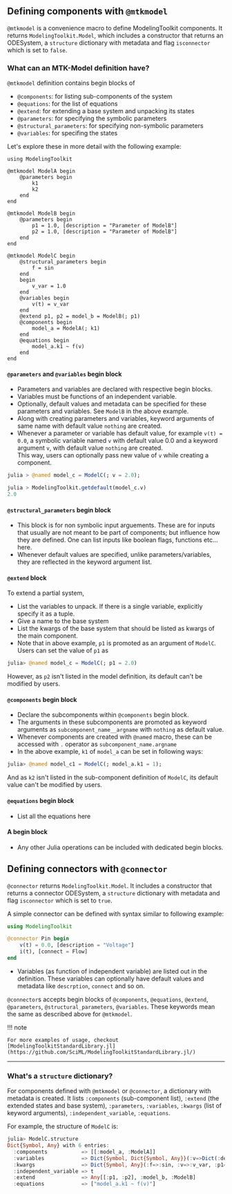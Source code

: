 ## Defining components with `@mtkmodel`

`@mtkmodel` is a convenience macro to define ModelingToolkit components. It returns `ModelingToolkit.Model`, which includes a constructor that returns an ODESystem, a `structure` dictionary with metadata and flag `isconnector` which is set to `false`.

### What can an MTK-Model definition have?

`@mtkmodel` definition contains begin blocks of

  - `@components`: for listing sub-components of the system
  - `@equations`: for the list of equations
  - `@extend`: for extending a base system and unpacking its states
  - `@parameters`: for specifying the symbolic parameters
  - `@structural_parameters`: for specifying non-symbolic parameters
  - `@variables`: for specifing the states

Let's explore these in more detail with the following example:

```@example mtkmodel-example
using ModelingToolkit

@mtkmodel ModelA begin
    @parameters begin
        k1
        k2
    end
end

@mtkmodel ModelB begin
    @parameters begin
        p1 = 1.0, [description = "Parameter of ModelB"]
        p2 = 1.0, [description = "Parameter of ModelB"]
    end
end

@mtkmodel ModelC begin
    @structural_parameters begin
        f = sin
    end
    begin
        v_var = 1.0
    end
    @variables begin
        v(t) = v_var
    end
    @extend p1, p2 = model_b = ModelB(; p1)
    @components begin
        model_a = ModelA(; k1)
    end
    @equations begin
        model_a.k1 ~ f(v)
    end
end
```

#### `@parameters` and `@variables` begin block

  - Parameters and variables are declared with respective begin blocks.
  - Variables must be functions of an independent variable.
  - Optionally, default values and metadata can be specified for these parameters and variables. See `ModelB` in the above example.
  - Along with creating parameters and variables, keyword arguments of same name with default value `nothing` are created.
  - Whenever a parameter or variable has default value, for example `v(t) = 0.0`, a symbolic variable named `v` with default value 0.0 and a keyword argument `v`, with default value `nothing` are created. <br> This way, users can optionally pass new value of `v` while creating a component.

```julia
julia > @named model_c = ModelC(; v = 2.0);

julia > ModelingToolkit.getdefault(model_c.v)
2.0
```

#### `@structural_parameters` begin block

  - This block is for non symbolic input arguements. These are for inputs that usually are not meant to be part of components; but influence how they are defined. One can list inputs like boolean flags, functions etc... here.
  - Whenever default values are specified, unlike parameters/variables, they are reflected in the keyword argument list.

#### `@extend` block

To extend a partial system,

  - List the variables to unpack. If there is a single variable, explicitly specify it as a tuple.
  - Give a name to the base system
  - List the kwargs of the base system that should be listed as kwargs of the main component.
  - Note that in above example, `p1` is promoted as an argument of `ModelC`. Users can set the value of `p1` as

```julia
julia> @named model_c = ModelC(; p1 = 2.0)

```

However, as `p2` isn't listed in the model definition, its default can't be modified by users.

#### `@components` begin block

  - Declare the subcomponents within `@components` begin block.
  - The arguments in these subcomponents are promoted as keyword arguments as `subcomponent_name__argname` with `nothing` as default value.
  - Whenever components are created with `@named` macro, these can be accessed with `.` operator as `subcomponent_name.argname`
  - In the above example, `k1` of `model_a` can be set in following ways:

```julia
julia> @named model_c1 = ModelC(; model_a.k1 = 1);
```

And as `k2` isn't listed in the sub-component definition of `ModelC`, its default value can't be modified by users.

#### `@equations` begin block

  - List all the equations here

#### A begin block

  - Any other Julia operations can be included with dedicated begin blocks.

## Defining connectors with `@connector`

`@connector` returns `ModelingToolkit.Model`. It includes a constructor that returns a connector ODESystem, a `structure` dictionary with metadata and flag `isconnector` which is set to `true`.

A simple connector can be defined with syntax similar to following example:

```julia
using ModelingToolkit

@connector Pin begin
    v(t) = 0.0, [description = "Voltage"]
    i(t), [connect = Flow]
end
```

  - Variables (as function of independent variable) are listed out in the definition. These variables can optionally have default values and metadata like `descrption`, `connect` and so on.

`@connector`s accepts begin blocks of `@components`, `@equations`, `@extend`, `@parameters`, `@structural_parameters`, `@variables`. These keywords mean the same as described above for `@mtkmodel`.

!!! note
    
    For more examples of usage, checkout [ModelingToolkitStandardLibrary.jl](https://github.com/SciML/ModelingToolkitStandardLibrary.jl/)

* * *

### What's a `structure` dictionary?

For components defined with `@mtkmodel` or `@connector`, a dictionary with metadata is created. It lists `:components` (sub-component list), `:extend` (the extended states and base system), `:parameters`, `:variables`, ``:kwargs`` (list of keyword arguments), `:independent_variable`, `:equations`.

For example, the structure of `ModelC` is:

```julia
julia> ModelC.structure
Dict{Symbol, Any} with 6 entries:
  :components           => [[:model_a, :ModelA]]
  :variables            => Dict{Symbol, Dict{Symbol, Any}}(:v=>Dict(:default=>:v_var))
  :kwargs               => Dict{Symbol, Any}(:f=>:sin, :v=>:v_var, :p1=>nothing, :model_a__k1=>nothing)
  :independent_variable => t
  :extend               => Any[[:p1, :p2], :model_b, :ModelB]
  :equations            => ["model_a.k1 ~ f(v)"]
```
